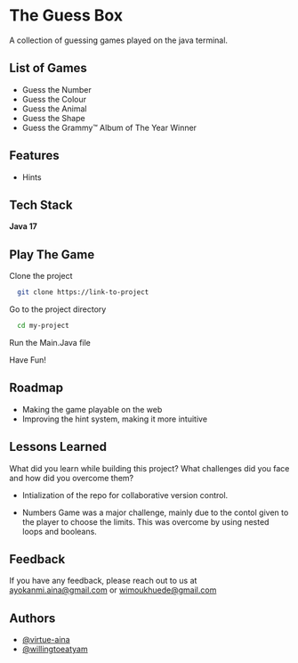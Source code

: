
# The Guess Box

A collection of guessing games played on the java terminal.


## List of Games

- Guess the Number
- Guess the Colour
- Guess the Animal
- Guess the Shape
- Guess the Grammy™ Album of The Year Winner

## Features

- Hints


## Tech Stack

**Java 17**


## Play The Game

Clone the project

```bash
  git clone https://link-to-project
```

Go to the project directory

```bash
  cd my-project
```

Run the Main.Java file

Have Fun!



## Roadmap

- Making the game playable on the web
- Improving the hint system, making it more intuitive



## Lessons Learned

What did you learn while building this project? What challenges did you face and how did you overcome them?

- Intialization of the repo for collaborative version control.

- Numbers Game was a major challenge, mainly due to the contol given to the player to choose the limits. This was overcome by using nested loops and booleans.
## Feedback

If you have any feedback, please reach out to us at ayokanmi.aina@gmail.com or wimoukhuede@gmail.com


## Authors

- [@virtue-aina](https://www.github.com/virtue-aina)
- [@willingtoeatyam](https://www.github.com/willingtoeatyam)


